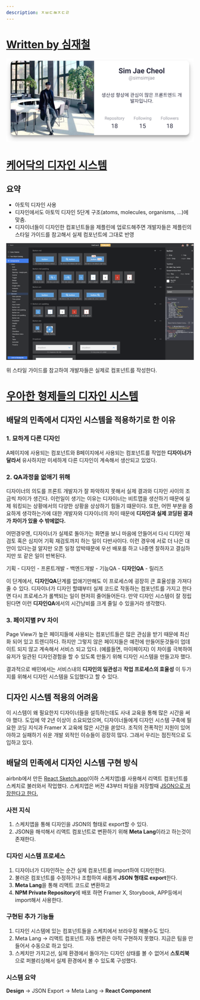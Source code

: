 ```yaml
---
description: ㅈㅂㄷㄼㅈㄷㄹ
---
```


# [ Written by 심재철](https://github.com/simsimjae)

![](../.gitbook/assets/simsimjae.png)

# [케어닥의 디자인 시스템](https://brunch.co.kr/@fifthsage/4)

## 요약

- 아토믹 디자인 사용
- 디자인에서도 아토믹 디자인 5단계 구조(atoms, molecules, organisms, ...)에 맞춤.
- 디자이너들이 디자인한 컴포넌트들을 제플린에 업로드해주면 개발자들은 제플린의 스타일 가이드를 참고해서 실제 컴포넌트에 그대로 반영

![제플린의 스타일 가이드(자동으로 CSS를 만들어줌)](../.gitbook/assets/2020-09-03-16-10-02.png)

위 스타일 가이드를 참고하여 개발자들은 실제로 컴포넌트를 작성한다.

# [우아한 형제들의 디자인 시스템](https://velog.io/@velopert/%EC%9B%90%ED%8B%B0%EB%93%9C-%EC%9A%94%EC%A6%98-%ED%94%84%EB%A1%A0%ED%8A%B8%EC%97%94%EB%93%9C-%EA%B0%9C%EB%B0%9C-%EC%96%B4%EB%96%BB%EA%B2%8C-%ED%95%98%EC%A7%80-%EC%B0%B8%EA%B4%80-%ED%9B%84%EA%B8%B0#%EC%9A%B0%EC%95%84%ED%95%9C%ED%98%95%EC%A0%9C%EB%93%A4---%EB%94%94%EC%9E%90%EC%9D%B8-%EC%8B%9C%EC%8A%A4%ED%85%9C%EC%9C%BC%EB%A1%9C-%EA%B0%80%EB%8A%94-%EA%B8%B8)

## 배달의 민족에서 디자인 시스템을 적용하기로 한 이유

### 1. 묘하게 다른 디자인

A페이지에 사용되는 컴포넌트와 B페이지에서 사용되는 컴포넌트를 작업한 **디자이너가 달라서** 유사하지만 미세하게 다른 디자인이 계속해서 생산되고 있었다.

### 2. QA과정을 없애기 위해

디자이너의 의도를 프론트 개발자가 잘 파악하지 못해서 실제 결과와 디자인 사이의 조금씩 차이가 생긴다.
이런일이 생기는 이유는 디자이너는 비트맵을 생산하기 때문에 실제 워킹되는 상황에서의 다양한 상황을 상상하기 힘들기 떄문이다.
또한, 어떤 부분을 중요하게 생각하는가에 대한 개발자와 디자이너의 차이 때문에 **디자인과 실제 코딩된 결과가 차이가 있을 수 밖에없다.**

어떤경우엔, 디자이너가 실제로 돌아가는 화면을 보니 마음에 안들어서 다시 디자인 재검토 혹은 심지어 기획 재검토까지 하는 일이 다반사이다.
이런 경우에 서로 더 나은 대안이 있다는걸 알지만 오픈 일정 압박때문에 우선 배포를 하고 나중엔 잘하자고 결심하지만 또 같은 일이 반복된다.

기획 - 디자인 - 프론트개발 - 백엔드개발 - 기능QA - **디자인QA** - 릴리즈

이 단계에서, **디자인QA**단계를 없애기만해도 이 프로세스에 굉장히 큰 효율성을 가져다 줄 수 있다.
디자이너가 디자인 할떄부터 실제 코드로 작동하는 컴포넌트를 가지고 한다면 다시 프로세스가 롤백되는 일이 현저히 줄어들어든다.
만약 디자인 시스템이 잘 정립된다면 이런 **디자인QA**에서의 시간낭비를 크게 줄일 수 있을거라 생각했다.

### 3. 페이지별 PV 차이

Page View가 높은 페이지들에 사용되는 컴포넌트들은 많은 관심을 받기 때문에 최신화 되어 있고 트렌디하다. 하지만 그렇지 않은 페이지들은 예전에 만들어둔것들이 업데이트 되지 않고 계속해서 서비스 되고 있다. (예를들면, 마이페이지) 이 차이를 극복하여 유저가 일관된 디자인경험을 할 수 있도록 만들기 위해 디자인 시스템을 만들고자 했다.

결과적으로 배민에서는 서비스내의 **디자인의 일관성**과 **작업 프로세스의 효율성** 이 두가지를 위해서 디자인 시스템을 도입했다고 할 수 있다.

## 디자인 시스템 적용의 어려움

이 시스템이 왜 필요한지 디자이너들을 설득하는데도 사내 교육을 통해 많은 시간을 써야 했다.
도입에 약 2년 이상이 소요되었으며, 디자이너들에게 디자인 시스템 구축에 필요한 코딩 지식과 Framer X 교육에 많은 시간을 쏟았다.
조직의 전폭적인 지원이 있어야하고 실패하기 쉬운 개발 외적인 이슈들이 굉장히 많다. 그래서 우리는 점진적으로 도입하고 있다.

## 배달의 민족에서 디자인 시스템 구현 방식

airbnb에서 만든 [React Sketch.app](react-sketch-app.md)(이하 스케치앱)를 사용해서 리액트 컴포넌트를 스케치로 불러와서 작업했다.
스케치앱은 버전 43부터 파일을 저장할때 [JSON으로 저장한다고 한다.](https://developer.sketch.com/file-format/)

### 사전 지식

1. 스케치앱을 통해 디자인을 JSON의 형태로 export할 수 있다.
2. JSON을 해석해서 리액트 컴포넌트로 변환하기 위해 **Meta Lang**이라고 하는것이 존재한다.

### 디자인 시스템 프로세스

1. 디자이너가 디자인하는 순간 실제 컴포넌트를 import하여 디자인한다.
2. 불러온 컴포넌트를 수정하거나 조합하여 새롭게 **JSON 형태로 export**한다.
3. **Meta Lang**을 통해 리액트 코드로 변환하고
4. **NPM Private Repository**에 배포 하면 Framer X, Storybook, APP등에서 import해서 사용한다.

### 구현된 추가 기능들

1. 디자인 시스템에 있는 컴포넌트들을 스케치에서 브라우징 해볼수도 있다.
2. Meta Lang → 리액트 컴포넌트 자동 변환은 아직 구현하지 못했다. 지금은 팀을 만들어서 수동으로 하고 있다.
3. 스케치만 가지고선, 실제 환경에서 돌아가는 디자인 상태를 볼 수 없어서 **스토리북**으로 퍼블리싱해서 실제 환경에서 볼 수 있도록 구성했다.

### 시스템 요약

**Design** → JSON Export → Meta Lang → **React Component**
